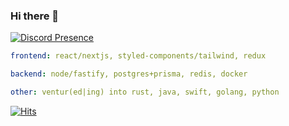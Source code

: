 ### Hi there 👋


[![Discord Presence](https://lanyard.cnrad.dev/api/:id)](https://discord.com/users/:id)

```yaml
frontend: react/nextjs, styled-components/tailwind, redux

backend: node/fastify, postgres+prisma, redis, docker

other: ventur(ed|ing) into rust, java, swift, golang, python
```

[![Hits](https://hits-app.vercel.app/hits?url=https://github.com/cnrad&bgLeft=444444&bgRight=575fff&label=visits)](https://hits-app.vercel.app/)

